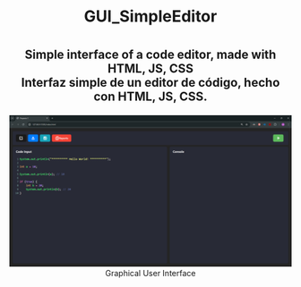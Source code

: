 # <h1 align="center">GUI_SimpleEditor<h1>

## <p align="center">Simple interface of a code editor, made with HTML, JS, CSS <br> Interfaz simple de un editor de código, hecho con HTML, JS, CSS. </p>

<p align="center">
    <img src="imgs/GUI.png" width="1200px">
    <br>
    <text> Graphical User Interface </text>
</p>